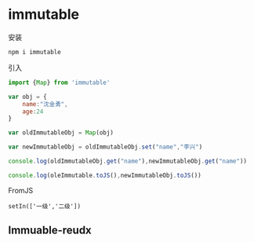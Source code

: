 # immutable

安装

```
npm i immutable
```

引入

```js
import {Map} from 'immutable'

var obj = {
    name:"沈金勇",
    age:24
}

var oldImmutableObj = Map(obj)

var newImmutableObj = oldImmutableObj.set("name","李兴")

console.log(oldImmutableObj.get("name"),newImmutableObj.get("name"))

console.log(oleImmutable.toJS(),newImmutableObj.toJS())
```

FromJS

```
setIn(['一级','二级'])
```

## Immuable-reudx

 